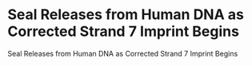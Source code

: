 # Seal Releases from Human DNA as Corrected Strand 7 Imprint Begins

Seal Releases from Human DNA as Corrected Strand 7 Imprint Begins